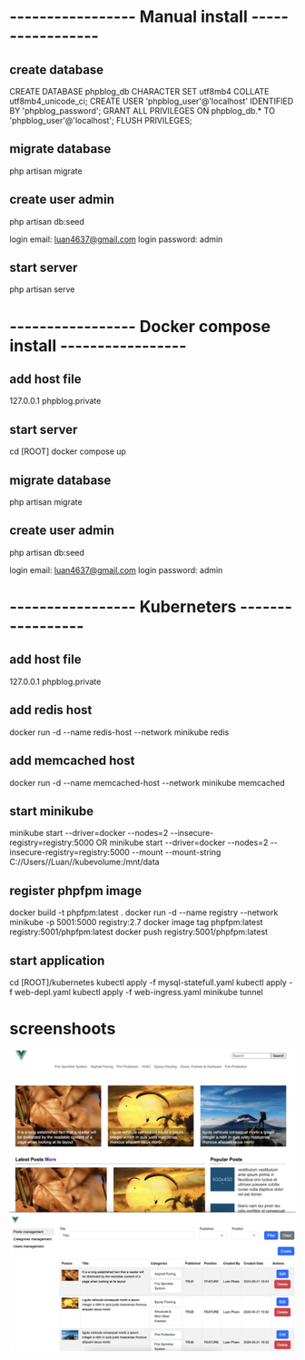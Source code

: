 # ----------------- Manual install -----------------
## create database
CREATE DATABASE phpblog_db CHARACTER SET utf8mb4 COLLATE utf8mb4_unicode_ci;
CREATE USER 'phpblog_user'@'localhost' IDENTIFIED BY 'phpblog_password';
GRANT ALL PRIVILEGES ON phpblog_db.* TO 'phpblog_user'@'localhost';
FLUSH PRIVILEGES;

## migrate database
php artisan migrate

## create user admin
php artisan db:seed

login email: luan4637@gmail.com
login password: admin

## start server
php artisan serve


# ----------------- Docker compose install -----------------
## add host file
127.0.0.1 phpblog.private

## start server
cd [ROOT]
docker compose up

## migrate database
php artisan migrate

## create user admin
php artisan db:seed

login email: luan4637@gmail.com
login password: admin


# ----------------- Kuberneters -----------------
## add host file
127.0.0.1 phpblog.private

## add redis host
docker run -d --name redis-host --network minikube redis

## add memcached host
docker run -d --name memcached-host --network minikube memcached

## start minikube
minikube start --driver=docker --nodes=2 --insecure-registry=registry:5000
OR
minikube start --driver=docker --nodes=2 --insecure-registry=registry:5000 --mount --mount-string C://Users//Luan//kubevolume:/mnt/data

## register phpfpm image
docker build -t phpfpm:latest .
docker run -d --name registry --network minikube -p 5001:5000 registry:2.7
docker image tag phpfpm:latest registry:5001/phpfpm:latest
docker push registry:5001/phpfpm:latest

## start application
cd [ROOT]/kubernetes
kubectl apply -f mysql-statefull.yaml
kubectl apply -f web-depl.yaml
kubectl apply -f web-ingress.yaml
minikube tunnel



# screenshoots
![screenshot](client.png)
![screenshot](clientAdmin.png)